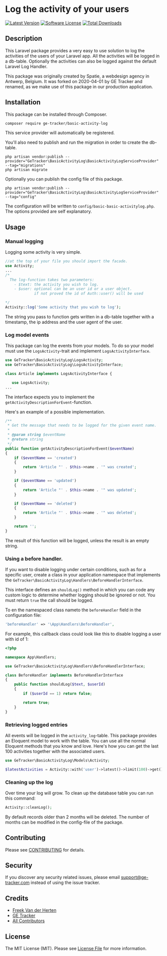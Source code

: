 # Log the activity of your users

[![Latest Version](https://img.shields.io/github/release/ge-tracker/basic-activity-log.svg?style=flat-square)](https://github.com/ge-tracker/basic-activity-log/releases)
[![Software License](https://img.shields.io/badge/license-MIT-brightgreen.svg?style=flat-square)](LICENSE.md)
[![Total Downloads](https://img.shields.io/packagist/dt/ge-tracker/basic-activity-log.svg?style=flat-square)](https://packagist.org/packages/ge-tracker/basic-activity-log)

## Description

This Laravel package provides a very easy to use solution to log the activities of the users of your Laravel app. All the activities will be logged in a db-table. Optionally the activities can also be logged against the default Laravel Log Handler.

This package was originally created by Spatie, a webdesign agency in Antwerp, Belgium. It was forked on 2020-04-01 by GE Tracker and renamed, as we make use of this package in our production application.

## Installation

This package can be installed through Composer.
```bash
composer require ge-tracker/basic-activity-log
```

This service provider will automatically be registered.

You'll also need to publish and run the migration in order to create the db-table.
```
php artisan vendor:publish --provider="GeTracker\BasicActivityLog\BasicActivityLogServiceProvider" --tag="migrations"
php artisan migrate
```

Optionally you can publish the config file of this package.
```
php artisan vendor:publish --provider="GeTracker\BasicActivityLog\BasicActivityLogServiceProvider" --tag="config"
```
The configuration will be written to  ```config/basic-basic-activitylog.php```. The options provided are self explanatory.


## Usage

### Manual logging

Logging some activity is very simple.
```php
//at the top of your file you should import the facade.
use Activity;
...
/*
  The log-function takes two parameters:
  	- $text: the activity you wish to log.
  	- $user: optional can be an user id or a user object.
  	         if not proved the id of Auth::user() will be used

*/
Activity::log('Some activity that you wish to log');
```
The string you pass to function gets written in a db-table together with a timestamp, the ip address and the user agent of the user.

### Log model events
This package can log the events from your models. To do so your model must use the `LogsActivity`-trait and implement `LogsActivityInterface`.

```php
use GeTracker\BasicActivityLog\LogsActivity;
use GeTracker\BasicActivityLog\LogsActivityInterface;

class Article implements LogsActivityInterface {

   use LogsActivity;
...
```

The interface expects you to implement the `getActivityDescriptionForEvent`-function.

Here's an example of a possible implementation.

```php
/**
 * Get the message that needs to be logged for the given event name.
 *
 * @param string $eventName
 * @return string
 */
public function getActivityDescriptionForEvent($eventName)
{
    if ($eventName == 'created')
    {
        return 'Article "' . $this->name . '" was created';
    }

    if ($eventName == 'updated')
    {
        return 'Article "' . $this->name . '" was updated';
    }

    if ($eventName == 'deleted')
    {
        return 'Article "' . $this->name . '" was deleted';
    }

    return '';
}
```
The result of this function will be logged, unless the result is an empty string.

### Using a before handler.
If you want to disable logging under certain conditions,
such as for a specific user, create a class in your application
namespace that implements the `GeTracker\BasicActivityLog\Handlers\BeforeHandlerInterface`.

This  interface defines an `shouldLog()` method in which you can code any custom logic to determine
whether logging should be ignored or not. You must return `true` the call should be logged.

To en the namespaced class nameto the `beforeHandler` field in the configuration file:
```php
'beforeHandler' => '\App\Handlers\BeforeHandler',
```

For example, this callback class could look like this to disable
logging a user with id of 1:
```php
<?php

namespace App\Handlers;

use GeTracker\BasicActivityLog\Handlers\BeforeHandlerInterface;

class BeforeHandler implements BeforeHandlerInterface
{
    public function shouldLog($text, $userId)
	{
		if ($userId == 1) return false;

		return true;
	}
}
```

### Retrieving logged entries
All events will be logged in the `activity_log`-table. This package provides an Eloquent model to work with the table. You can use all the normal Eloquent methods that you know and love. Here's how you can get the last 100 activities together with the associated users.

```php
use GeTracker\BasicActivityLog\Models\Activity;

$latestActivities = Activity::with('user')->latest()->limit(100)->get();
```

### Cleaning up the log

Over time your log will grow. To clean up the database table you can run this command:
```php
Activity::cleanLog();
```
By default records older than 2 months will be deleted. The number of months can be modified in the config-file of the package.

## Contributing

Please see [CONTRIBUTING](CONTRIBUTING.md) for details.

## Security

If you discover any security related issues, please email support@ge-tracker.com instead of using the issue tracker.

## Credits

- [Freek Van der Herten](https://github.com/freekmurze)
- [GE Tracker](https://github.com/ge-tracker)
- [All Contributors](../../contributors)

## License

The MIT License (MIT). Please see [License File](LICENSE.md) for more information.

